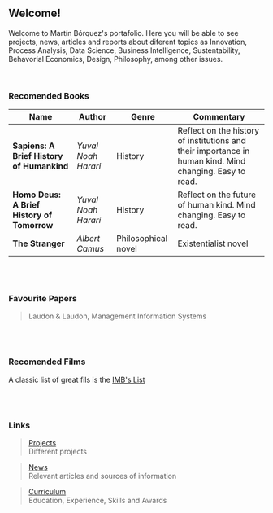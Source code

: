 ## Welcome!

Welcome to Martín Bórquez's portafolio. Here you will be able to see projects, news, articles and reports about diferent topics as Innovation, Process Analysis, Data Science, Business Intelligence, Sustentability, Behavorial Economics, Design, Philosophy, among other issues.

<br/>

### Recomended Books                                                                                                     
 

| Name  |   Author        |  Genre  | Commentary |  
|----------|-------------|--------|--------------------------------| 
| **Sapiens: A Brief History of Humankind**|  *Yuval Noah Harari* | History | Reflect on the history of institutions and their importance in human kind. Mind changing. Easy to read.| 
| **Homo Deus: A Brief History of Tomorrow**| *Yuval Noah Harari* | History | Reflect on the future of human kind. Mind changing. Easy to read.|
| **The Stranger**| *Albert Camus* | Philosophical novel| Existentialist novel|

<br/>
<br/>

### Favourite Papers
>Laudon & Laudon, Management Information Systems

<br/>
<br/>

### Recomended Films
A classic list of great fils is the [IMB's List](https://www.imdb.com/chart/top/)

<br/>
<br/>

### Links
>[Projects](./projects.html)      
Different projects 

>[News](./news.html)     
Relevant articles and sources of information

>[Curriculum](./curriculum.html)    
Education, Experience, Skills and Awards

